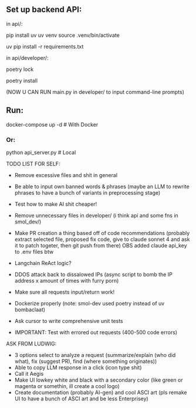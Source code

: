 ## Set up backend API:
in api/:

pip install uv
uv venv
source .venv/bin/activate

uv pip install -r requirements.txt

in api/developer/:

poetry lock

poetry install

(NOW U CAN RUN main.py in developer/ to input command-line prompts)

## Run:
docker-compose up -d  # With Docker
### Or:
python api_server.py  # Local

TODO LIST FOR SELF:
- Remove excessive files and shit in general
- Be able to input own banned words & phrases (maybe an LLM to rewrite phrases to have a bunch of variants in preprocessing stage)
- Test how to make AI shit cheaper!
- Remove unnecessary files in developer/ (i think api and some fns in smol_dev/)
- Make PR creation a thing based off of code recommendations (probably extract selected file, proposed fix code, give to claude sonnet 4 and ask it to patch togeter, then git push from there) OBS added claude api_key to .env files btw
- Langchain ReAct logic?
- DDOS attack back to dissalowed IPs (async script to bomb the IP address x amount of times with furry porn)
- Make sure all requests input/return work!
- Dockerize properly (note: smol-dev used poetry instead of uv bombaclaat)
- Ask cursor to write comprehensive unit tests

- IMPORTANT: Test with errored out requests (400-500 code errors)

ASK FROM LUDWIG:
- 3 options select to analyze a request (summarize/explain (who did what), fix (suggest PR), find (where something originates))
- Able to copy LLM response in a click (icon type shit)
- Call it Aegis
- Make UI lowkey white and black with a secondary color (like green or magenta or somethin, ill create a cool logo)
- Create documentation (probably AI-gen) and cool ASCI art (pls remake UI to have a bunch of ASCI art and be less Enterprisey)